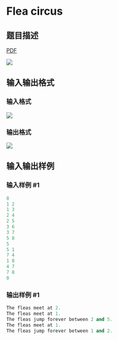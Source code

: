 # Flea circus

## 题目描述

[problemUrl]: https://uva.onlinejudge.org/index.php?option=com_onlinejudge&Itemid=8&category=21&page=show_problem&problem=1879

[PDF](https://uva.onlinejudge.org/external/109/p10938.pdf)

![](https://cdn.luogu.com.cn/upload/vjudge_pic/UVA10938/66160c1ebb4b2f29a4e8c7e575d16fad1833d084.png)

## 输入输出格式

### 输入格式

![](https://cdn.luogu.com.cn/upload/vjudge_pic/UVA10938/89256db02d1c44725b915ed7649e884ec7081721.png)

### 输出格式

![](https://cdn.luogu.com.cn/upload/vjudge_pic/UVA10938/e4c6253d8606509c2fc80656495e574b6d9fc421.png)

## 输入输出样例

### 输入样例 #1

```cpp
8
1 2
1 3
2 4
2 5
3 6
3 7
5 8
5
5 1
7 4
1 8
4 7
7 8
0
```


### 输出样例 #1

```cpp
The fleas meet at 2.
The fleas meet at 1.
The fleas jump forever between 2 and 5.
The fleas meet at 1.
The fleas jump forever between 1 and 2.
```


